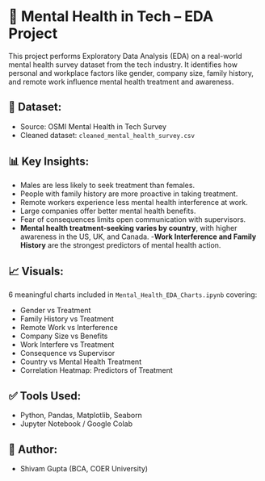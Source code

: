 # 🧠 Mental Health in Tech – EDA Project

This project performs Exploratory Data Analysis (EDA) on a real-world mental health survey dataset from the tech industry. 
It identifies how personal and workplace factors like gender, company size, family history, and remote work influence 
mental health treatment and awareness.

## 📁 Dataset:
- Source: OSMI Mental Health in Tech Survey
- Cleaned dataset: `cleaned_mental_health_survey.csv`

## 📊 Key Insights:
- Males are less likely to seek treatment than females.
- People with family history are more proactive in taking treatment.
- Remote workers experience less mental health interference at work.
- Large companies offer better mental health benefits.
- Fear of consequences limits open communication with supervisors.
- **Mental health treatment-seeking varies by country**, with higher awareness in the US, UK, and Canada.
-**Work Interference and Family History** are the strongest predictors of mental health action.



## 📈 Visuals:
6 meaningful charts included in `Mental_Health_EDA_Charts.ipynb` covering:
- Gender vs Treatment  
- Family History vs Treatment  
- Remote Work vs Interference  
- Company Size vs Benefits  
- Work Interfere vs Treatment  
- Consequence vs Supervisor
- Country vs Mental Health Treatment 
- Correlation Heatmap: Predictors of Treatment  


## ✅ Tools Used:
- Python, Pandas, Matplotlib, Seaborn
- Jupyter Notebook / Google Colab

## 📌 Author:
- Shivam Gupta (BCA, COER University)

